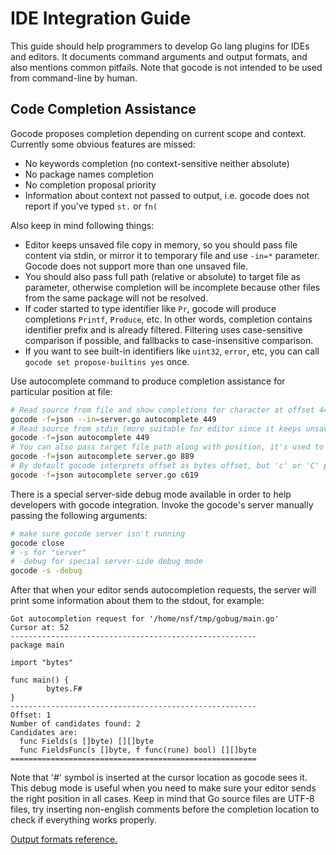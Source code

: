 
# IDE Integration Guide #

This guide should help programmers to develop Go lang plugins for IDEs and editors. It documents command arguments and output formats, and also mentions common pitfails. Note that gocode is not intended to be used from command-line by human.

## Code Completion Assistance ##

Gocode proposes completion depending on current scope and context. Currently some obvious features are missed:
* No keywords completion (no context-sensitive neither absolute)
* No package names completion
* No completion proposal priority
* Information about context not passed to output, i.e. gocode does not report if you've typed `st.` or `fn(`

Also keep in mind following things:
* Editor keeps unsaved file copy in memory, so you should pass file content via stdin, or mirror it to temporary file and use `-in=*` parameter. Gocode does not support more than one unsaved file.
* You should also pass full path (relative or absolute) to target file as parameter, otherwise completion will be incomplete because other files from the same package will not be resolved.
* If coder started to type identifier like `Pr`, gocode will produce completions `Printf`, `Produce`, etc. In other words, completion contains identifier prefix and is already filtered. Filtering uses case-sensitive comparison if possible, and fallbacks to case-insensitive comparison.
* If you want to see built-in identifiers like `uint32`, `error`, etc, you can call `gocode set propose-builtins yes` once.

Use autocomplete command to produce completion assistance for particular position at file:
```bash
# Read source from file and show completions for character at offset 449 from beginning
gocode -f=json --in=server.go autocomplete 449
# Read source from stdin (more suitable for editor since it keeps unsaved file copy in memory)
gocode -f=json autocomplete 449
# You can also pass target file path along with position, it's used to find other files from the same package
gocode -f=json autocomplete server.go 889
# By default gocode interprets offset as bytes offset, but 'c' or 'C' prefix means that offset is unicode code points offset
gocode -f=json autocomplete server.go c619
```

There is a special server-side debug mode available in order to help developers with gocode integration. Invoke the gocode's server manually passing the following arguments:
```bash
# make sure gocode server isn't running
gocode close
# -s for "server"
# -debug for special server-side debug mode
gocode -s -debug
```

After that when your editor sends autocompletion requests, the server will print some information about them to the stdout, for example:
```
Got autocompletion request for '/home/nsf/tmp/gobug/main.go'
Cursor at: 52
-------------------------------------------------------
package main

import "bytes"

func main() {
        bytes.F#
}
-------------------------------------------------------
Offset: 1
Number of candidates found: 2
Candidates are:
  func Fields(s []byte) [][]byte
  func FieldsFunc(s []byte, f func(rune) bool) [][]byte
=======================================================
```

Note that '#' symbol is inserted at the cursor location as gocode sees it. This debug mode is useful when you need to make sure your editor sends the right position in all cases. Keep in mind that Go source files are UTF-8 files, try inserting non-english comments before the completion location to check if everything works properly.

[Output formats reference.](autocomplete_formats.md)
